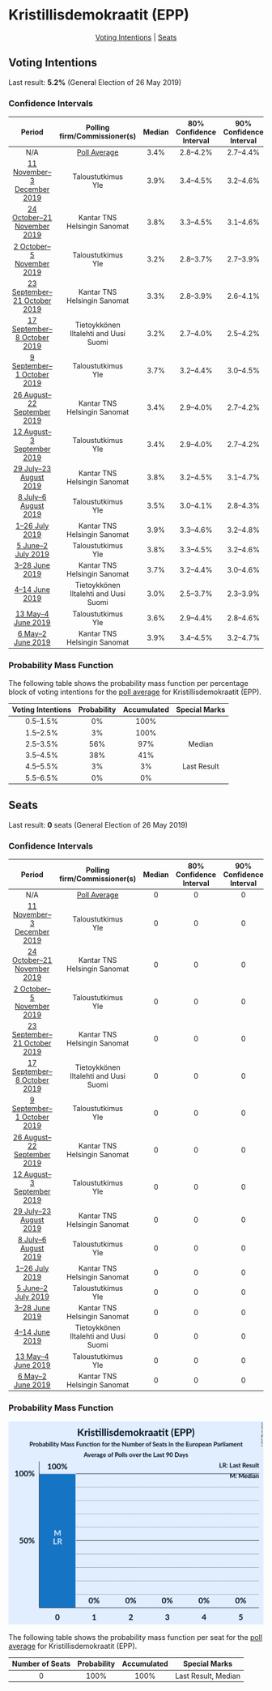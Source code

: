 # Kristillisdemokraatit (EPP)

<p align="center"><a href="#voting-intentions">Voting Intentions</a> | <a href="#seats">Seats</a></p>

## Voting Intentions

Last result: **5.2%** (General Election of 26 May 2019)

### Confidence Intervals

| Period     | Polling firm/Commissioner(s) | Median | 80% Confidence Interval | 90% Confidence Interval | 95% Confidence Interval | 99% Confidence Interval |
|:----------:|:----------------:|:-----------:|:-----------------------:|:-----------------------:|:-----------------------:|:-----------------------:|
| N/A | [Poll Average](average.html) | 3.4% | 2.8–4.2% | 2.7–4.4% | 2.5–4.6% | 2.3–4.9% |
| [11 November–3 December 2019](2019-12-03-Taloustutkimus.html) | Taloustutkimus <br> Yle | 3.9% | 3.4–4.5% | 3.2–4.6% | 3.1–4.8% | 2.9–5.1% |
| [24 October–21 November 2019](2019-11-21-KantarTNS.html) | Kantar TNS <br> Helsingin Sanomat | 3.8% | 3.3–4.5% | 3.1–4.6% | 3.0–4.8% | 2.7–5.2% |
| [2 October–5 November 2019](2019-11-05-Taloustutkimus.html) | Taloustutkimus <br> Yle | 3.2% | 2.8–3.7% | 2.7–3.9% | 2.6–4.0% | 2.4–4.3% |
| [23 September–21 October 2019](2019-10-21-KantarTNS.html) | Kantar TNS <br> Helsingin Sanomat | 3.3% | 2.8–3.9% | 2.6–4.1% | 2.5–4.3% | 2.3–4.6% |
| [17 September–8 October 2019](2019-10-08-Tietoykkönen.html) | Tietoykkönen <br> Iltalehti and Uusi Suomi | 3.2% | 2.7–4.0% | 2.5–4.2% | 2.4–4.4% | 2.1–4.8% |
| [9 September–1 October 2019](2019-10-01-Taloustutkimus.html) | Taloustutkimus <br> Yle | 3.7% | 3.2–4.4% | 3.0–4.5% | 2.9–4.7% | 2.7–5.0% |
| [26 August–22 September 2019](2019-09-22-KantarTNS.html) | Kantar TNS <br> Helsingin Sanomat | 3.4% | 2.9–4.0% | 2.7–4.2% | 2.6–4.4% | 2.4–4.7% |
| [12 August–3 September 2019](2019-09-03-Taloustutkimus.html) | Taloustutkimus <br> Yle | 3.4% | 2.9–4.0% | 2.7–4.2% | 2.6–4.4% | 2.4–4.7% |
| [29 July–23 August 2019](2019-08-23-KantarTNS.html) | Kantar TNS <br> Helsingin Sanomat | 3.8% | 3.2–4.5% | 3.1–4.7% | 3.0–4.8% | 2.7–5.2% |
| [8 July–6 August 2019](2019-08-06-Taloustutkimus.html) | Taloustutkimus <br> Yle | 3.5% | 3.0–4.1% | 2.8–4.3% | 2.7–4.5% | 2.5–4.8% |
| [1–26 July 2019](2019-07-26-KantarTNS.html) | Kantar TNS <br> Helsingin Sanomat | 3.9% | 3.3–4.6% | 3.2–4.8% | 3.0–5.0% | 2.8–5.3% |
| [5 June–2 July 2019](2019-07-02-Taloustutkimus.html) | Taloustutkimus <br> Yle | 3.8% | 3.3–4.5% | 3.2–4.6% | 3.0–4.8% | 2.8–5.1% |
| [3–28 June 2019](2019-06-28-KantarTNS.html) | Kantar TNS <br> Helsingin Sanomat | 3.7% | 3.2–4.4% | 3.0–4.6% | 2.9–4.7% | 2.7–5.1% |
| [4–14 June 2019](2019-06-14-Tietoykkönen.html) | Tietoykkönen <br> Iltalehti and Uusi Suomi | 3.0% | 2.5–3.7% | 2.3–3.9% | 2.2–4.1% | 2.0–4.5% |
| [13 May–4 June 2019](2019-06-04-Taloustutkimus.html) | Taloustutkimus <br> Yle | 3.6% | 2.9–4.4% | 2.8–4.6% | 2.6–4.8% | 2.3–5.3% |
| [6 May–2 June 2019](2019-06-02-KantarTNS.html) | Kantar TNS <br> Helsingin Sanomat | 3.9% | 3.4–4.5% | 3.2–4.7% | 3.1–4.9% | 2.9–5.2% |

### Probability Mass Function

The following table shows the probability mass function per percentage block of voting intentions for the [poll average](average.html) for Kristillisdemokraatit (EPP).

| Voting Intentions | Probability | Accumulated | Special Marks |
|:-----------------:|:-----------:|:-----------:|:-------------:|
| 0.5–1.5% | 0% | 100% |  |
| 1.5–2.5% | 3% | 100% |  |
| 2.5–3.5% | 56% | 97% | Median |
| 3.5–4.5% | 38% | 41% |  |
| 4.5–5.5% | 3% | 3% | Last Result |
| 5.5–6.5% | 0% | 0% |  |


## Seats

Last result: **0** seats (General Election of 26 May 2019)

### Confidence Intervals

| Period     | Polling firm/Commissioner(s) | Median | 80% Confidence Interval | 90% Confidence Interval | 95% Confidence Interval | 99% Confidence Interval |
|:----------:|:----------------:|:------:|:-----------------------:|:-----------------------:|:-----------------------:|:-----------------------:|
| N/A | [Poll Average](average.html) | 0 | 0 | 0 | 0 | 0 |
| [11 November–3 December 2019](2019-12-03-Taloustutkimus.html) | Taloustutkimus <br> Yle | 0 | 0 | 0 | 0 | 0 |
| [24 October–21 November 2019](2019-11-21-KantarTNS.html) | Kantar TNS <br> Helsingin Sanomat | 0 | 0 | 0 | 0 | 0 |
| [2 October–5 November 2019](2019-11-05-Taloustutkimus.html) | Taloustutkimus <br> Yle | 0 | 0 | 0 | 0 | 0 |
| [23 September–21 October 2019](2019-10-21-KantarTNS.html) | Kantar TNS <br> Helsingin Sanomat | 0 | 0 | 0 | 0 | 0 |
| [17 September–8 October 2019](2019-10-08-Tietoykkönen.html) | Tietoykkönen <br> Iltalehti and Uusi Suomi | 0 | 0 | 0 | 0 | 0 |
| [9 September–1 October 2019](2019-10-01-Taloustutkimus.html) | Taloustutkimus <br> Yle | 0 | 0 | 0 | 0 | 0 |
| [26 August–22 September 2019](2019-09-22-KantarTNS.html) | Kantar TNS <br> Helsingin Sanomat | 0 | 0 | 0 | 0 | 0 |
| [12 August–3 September 2019](2019-09-03-Taloustutkimus.html) | Taloustutkimus <br> Yle | 0 | 0 | 0 | 0 | 0 |
| [29 July–23 August 2019](2019-08-23-KantarTNS.html) | Kantar TNS <br> Helsingin Sanomat | 0 | 0 | 0 | 0 | 0 |
| [8 July–6 August 2019](2019-08-06-Taloustutkimus.html) | Taloustutkimus <br> Yle | 0 | 0 | 0 | 0 | 0 |
| [1–26 July 2019](2019-07-26-KantarTNS.html) | Kantar TNS <br> Helsingin Sanomat | 0 | 0 | 0 | 0 | 0 |
| [5 June–2 July 2019](2019-07-02-Taloustutkimus.html) | Taloustutkimus <br> Yle | 0 | 0 | 0 | 0 | 0 |
| [3–28 June 2019](2019-06-28-KantarTNS.html) | Kantar TNS <br> Helsingin Sanomat | 0 | 0 | 0 | 0 | 0 |
| [4–14 June 2019](2019-06-14-Tietoykkönen.html) | Tietoykkönen <br> Iltalehti and Uusi Suomi | 0 | 0 | 0 | 0 | 0 |
| [13 May–4 June 2019](2019-06-04-Taloustutkimus.html) | Taloustutkimus <br> Yle | 0 | 0 | 0 | 0 | 0 |
| [6 May–2 June 2019](2019-06-02-KantarTNS.html) | Kantar TNS <br> Helsingin Sanomat | 0 | 0 | 0 | 0 | 0 |

### Probability Mass Function

![Graph with seats probability mass function not yet produced](average-seats-pmf-kristillisdemokraatitepp.png "Seats Probability Mass Function")

The following table shows the probability mass function per seat for the [poll average](average.html) for Kristillisdemokraatit (EPP).

| Number of Seats | Probability | Accumulated | Special Marks |
|:---------------:|:-----------:|:-----------:|:-------------:|
| 0 | 100% | 100% | Last Result, Median |


